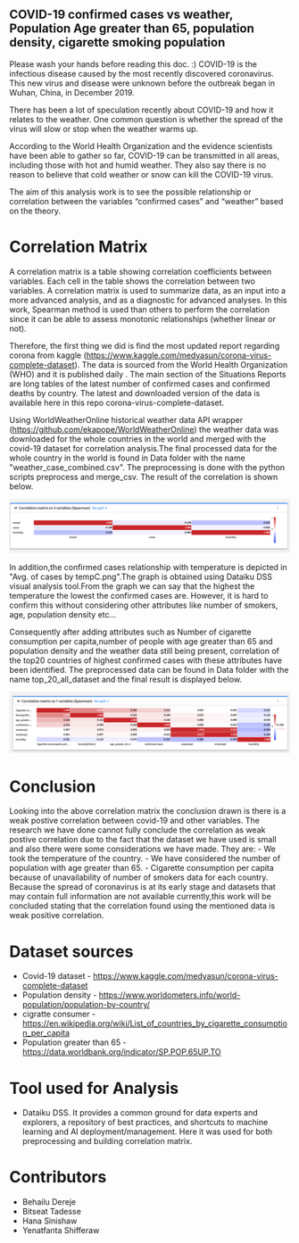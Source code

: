 ## COVID-19 confirmed cases vs weather, Population Age greater than 65, population density, cigarette smoking population
Please wash your hands before reading this doc. :)
COVID-19 is the infectious disease caused by the most recently discovered coronavirus. This new virus and disease were unknown before the outbreak began in Wuhan, China, in December 2019.

There has been a lot of speculation recently about COVID-19 and how it relates to the weather. One common question is whether the spread of the virus will slow or stop when the weather warms up.

According to the World Health Organization and the evidence scientists have been able to gather so far, COVID-19 can be transmitted in all areas, including those with hot and humid weather. They also say there is no reason to believe that cold weather or snow can kill the COVID-19 virus. 

The aim of this analysis work is to see the possible relationship or correlation between the variables “confirmed cases” and “weather” based on the theory.

# Correlation Matrix 
A correlation matrix is a table showing correlation coefficients between variables. Each cell in the table shows the correlation between two variables. A correlation matrix is used to summarize data, as an input into a more advanced analysis, and as a diagnostic for advanced analyses.
In this work, Spearman method is used than others to perform the correlation since it can be able to assess monotonic relationships (whether linear or not).

Therefore, the first thing we did is find the most updated report regarding corona from kaggle (https://www.kaggle.com/medyasun/corona-virus-complete-dataset). The data is sourced from the World Health Organization (WHO) and it is published daily . The main section of the Situations Reports are long tables of the latest number of confirmed cases and confirmed deaths by country. The latest and downloaded version of the data is available here in this repo corona-virus-complete-dataset.

Using WorldWeatherOnline historical weather data API wrapper (https://github.com/ekapope/WorldWeatherOnline) the weather data was downloaded for the whole countries in the world and merged with the covid-19 dataset for correlation analysis.The final processed data for the whole country in the world is found in Data folder with the name "weather_case_combined.csv". The preprocessing is done with the python scripts preprocess and merge_csv. The result of the correlation is shown below.

![Correlation Matrix](covid_for_all_countries.png)

In addition,the confirmed cases relationship with temperature is depicted in "Avg. of cases by tempC.png".The graph is obtained using Dataiku DSS visual analysis tool.From the graph we can say that the highest the temperature the lowest the confirmed cases are. However, it is hard to confirm this without considering other attributes like number of smokers, age, population density etc...

Consequently after adding attributes such as Number of cigarette consumption per capita,number of people with age greater than 65 and population density and the weather data still being present, correlation of the top20 countries of highest confirmed cases with these attributes have been identified. The preprocessed data can be found in Data folder with the name top_20_all_dataset and the final result is displayed below.

![Correlation Matrix](spreaman_correlation_matrix.png)



# Conclusion

Looking into the above correlation matrix the conclusion drawn is there is a weak postive correlation between covid-19 and other variables. The research we have done cannot fully conclude the correlation as weak postive correlation due to the fact that the dataset we have used is small and also there were some considerations we have made. They are:
            - We took the temperature of the country.
            - We have considered the number of population with age greater than 65.
            - Cigarette consumption per capita because of unavailability of number of smokers data for each country.
Because the spread of coronavirus is at its early stage and datasets that may contain full information are not available currently,this work will be concluded stating that the correlation found using the mentioned data is weak positive correlation. 

# Dataset sources

- Covid-19 dataset -  https://www.kaggle.com/medyasun/corona-virus-complete-dataset
- Population density - https://www.worldometers.info/world-population/population-by-country/
- cigratte consumer - https://en.wikipedia.org/wiki/List_of_countries_by_cigarette_consumption_per_capita
- Population greater than 65 - https://data.worldbank.org/indicator/SP.POP.65UP.TO

# Tool used for Analysis
- Dataiku DSS. It provides a common ground for data experts and explorers, a repository of best practices, and shortcuts to machine learning and AI deployment/management. Here it was used for both preprocessing and building correlation matrix.


# Contributors

- Behailu Dereje
- Bitseat Tadesse
- Hana Sinishaw
- Yenatfanta Shifferaw
